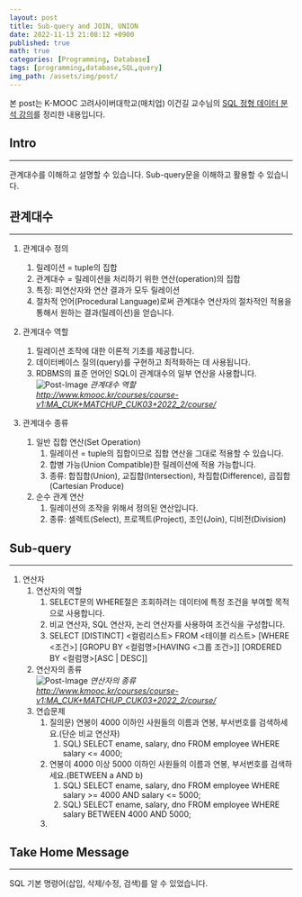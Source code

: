 ```yaml
---
layout: post
title: Sub-query and JOIN, UNION
date: 2022-11-13 21:08:12 +0900
published: true
math: true
categories: [Programming, Database]
tags: [programming,database,SQL,query]
img_path: /assets/img/post/
---
```


본 post는 K-MOOC 고려사이버대학교(매치업) 이건길 교수님의 [SQL 정형 데이터 분석 강의](http://www.kmooc.kr/courses/course-v1:MA_CUK+MATCHUP_CUK03+2022_2/course/, "SQL 정형 데이터 분석 강의")를 정리한 내용입니다.


## Intro
***   
관계대수를 이해하고 설명할 수 있습니다. Sub-query문을 이해하고 활용할 수 있습니다.<br>


## 관계대수
***
1. 관계대수 정의  
   1. 릴레이션 = tuple의 집합  
   2. 관계대수 = 릴레이션을 처리하기 위한 연산(operation)의 집합  
   3. 특징: 피연산자와 연산 결과가 모두 릴레이션  
   4. 절차적 언어(Procedural Language)로써 관계대수 연산자의 절차적인 적용을 통해서 원하는 결과(릴레이션)을 얻습니다.  
2. 관계대수 역할  
   1. 릴레이션 조작에 대한 이론적 기초를 제공합니다.  
   2. 데이터베이스 질의(query)를 구현하고 최적화하는 데 사용됩니다.  
   3. RDBMS의 표준 언어인 SQL이 관계대수의 일부 연산을 사용합니다.  
![Post-Image](DBMS-DB40.png)
_관계대수 역할<br>
http://www.kmooc.kr/courses/course-v1:MA_CUK+MATCHUP_CUK03+2022_2/course/_   

3. 관계대수 종류  
   1. 일반 집합 연산(Set Operation)  
      1. 릴레이션 = tuple의 집합이므로 집합 연산을 그대로 적용할 수 있습니다.  
      2. 합병 가능(Union Compatible)한 릴레이션에 적용 가능합니다.  
      3. 종류: 합집합(Union), 교집합(Intersection), 차집합(Difference), 곱집합(Cartesian Produce)  
   2. 순수 관계 연산  
      1. 릴레이션의 조작을 위해서 정의된 연산입니다.  
      2. 종류: 셀렉트(Select), 프로젝트(Project), 조인(Join), 디비전(Division)  
   
## Sub-query
***
1. 연산자  
   1. 연산자의 역할  
      1. SELECT문의 WHERE절은 조회하려는 데이터에 특정 조건을 부여할 목적으로 사용합니다.  
      2. 비교 연산자, SQL 연산자, 논리 연산자를 사용하여 조건식을 구성합니다.  
      3. SELECT [DISTINCT] \<컬럼리스트\>
      FROM \<테이블 리스트\>
      [WHERE \<조건\>]
      [GROPU BY \<컬럼명\>[HAVING \<그룹 조건\>]]
      [ORDERED BY \<컬럼명\>[ASC | DESC]]  
   2. 연산자의 종류  
![Post-Image](DBMS-DB41.png)
_연산자의 종류<br>
http://www.kmooc.kr/courses/course-v1:MA_CUK+MATCHUP_CUK03+2022_2/course/_   
   3. 연습문제   
      1. 질의문) 연봉이 4000 이하인 사원들의 이름과 연봉, 부서번호를 검색하세요.(단순 비교 연산자)
         1. SQL) SELECT ename, salary, dno FROM employee WHERE salary \<= 4000;  
      2. 연봉이 4000 이상 5000 이하인 사원들의 이름과 연봉, 부서번호를 검색하세요.(BETWEEN a AND b)  
         1. SQL) SELECT ename, salary, dno FROM employee WHERE salary \>= 4000 AND salary \<= 5000;  
         2. SQL) SELECT ename, salary, dno FROM employee WHERE salary BETWEEN 4000 AND 5000;  
      3. 

## Take Home Message
***   
SQL 기본 명령어(삽입, 삭제/수정, 검색)를 알 수 있었습니다.